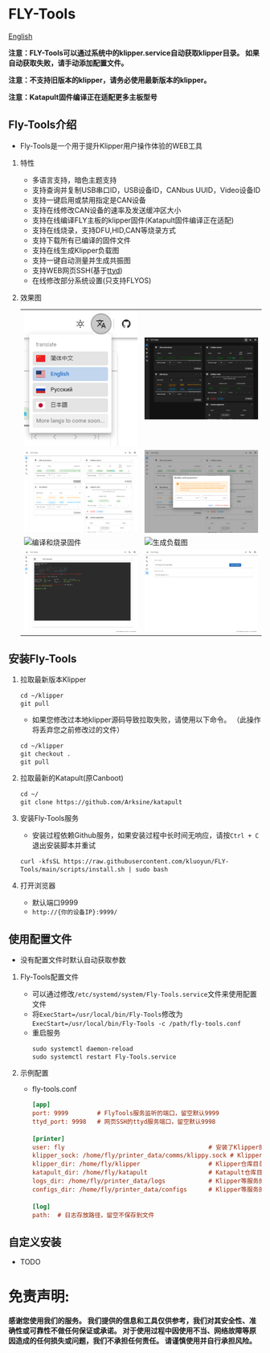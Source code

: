 # FLY-Tools

[English](./README.md)

**注意：FLY-Tools可以通过系统中的klipper.service自动获取klipper目录。 如果自动获取失败，请手动添加配置文件。**

**注意：不支持旧版本的klipper，请务必使用最新版本的klipper。**

**注意：Katapult固件编译正在适配更多主板型号**

## Fly-Tools介绍

* Fly-Tools是一个用于提升Klipper用户操作体验的WEB工具
    
1. 特性

    * 多语言支持，暗色主题支持
    * 支持查询并复制USB串口ID，USB设备ID，CANbus UUID，Video设备ID
    * 支持一键启用或禁用指定是CAN设备
    * 支持在线修改CAN设备的速率及发送缓冲区大小
    * 支持在线编译FLY主板的klipper固件(Katapult固件编译正在适配)
    * 支持在线烧录，支持DFU,HID,CAN等烧录方式
    * 支持下载所有已编译的固件文件
    * 支持在线生成Klipper负载图
    * 支持一键自动测量并生成共振图
    * 支持WEB网页SSH(基于[ttyd](https://github.com/tsl0922/ttyd))
    * 在线修改部分系统设置(只支持FLYOS)

2. 效果图

    <table>
    <tr>
    <td><img src="./images/langs.png" title="多语言" border=0></td>
    <td><img src="./images/dark.png" title="暗色" border=0></td>
    </tr>
    <tr>
    <td><img src="./images/home.png" title="查询ID" border=0></td>
    <td><img src="./images/editcan.png" title="修改CAN设备参数" border=0></td>
    </tr>
    <tr>
    <td><img src="./images/build-flash.gif" title="编译和烧录固件" border=0></td>
    <td><img src="./images/klippyload.gif" title="生成负载图" border=0></td>
    </tr>
    <tr>
    <td><img src="./images/webssh.png" title="WEB SSH" border=0></td>
    <td><img src="./images/setting.png" title="设置" border=0></td>
    </tr>
    </table>
    

## 安装Fly-Tools

1. 拉取最新版本Klipper

    ```
    cd ~/klipper
    git pull
    ```
    
    * 如果您修改过本地klipper源码导致拉取失败，请使用以下命令。 （此操作将丢弃您之前修改过的文件）
  
    ```
    cd ~/klipper
    git checkout .
    git pull
    ```

2. 拉取最新的Katapult(原Canboot)

    ```
    cd ~/
    git clone https://github.com/Arksine/katapult
    ```

3. 安装Fly-Tools服务

    * 安装过程依赖Github服务，如果安装过程中长时间无响应，请按`Ctrl + C`退出安装脚本并重试

    ```
    curl -kfsSL https://raw.githubusercontent.com/kluoyun/FLY-Tools/main/scripts/install.sh | sudo bash
    ```

4. 打开浏览器

    * 默认端口9999
    * `http://{你的设备IP}:9999/`

## 使用配置文件

* 没有配置文件时默认自动获取参数

1. Fly-Tools配置文件

    * 可以通过修改`/etc/systemd/system/Fly-Tools.service`文件来使用配置文件
    * 将`ExecStart=/usr/local/bin/Fly-Tools`修改为`ExecStart=/usr/local/bin/Fly-Tools -c /path/fly-tools.conf`
    * 重启服务
        ```
        sudo systemctl daemon-reload
        sudo systemctl restart Fly-Tools.service
        ```

2. 示例配置

    * fly-tools.conf
        ```ini
        [app]
        port: 9999        # FlyTools服务监听的端口，留空默认9999
        ttyd_port: 9998   # 网页SSH的ttyd服务端口，留空默认9998

        [printer]
        user: fly                                        # 安装了Klipper的用户名，留空自动识别
        klipper_sock: /home/fly/printer_data/comms/klippy.sock # Klipper的Unix套接字网络
        klipper_dir: /home/fly/klipper                   # Klipper仓库目录，留空自动识别
        katapult_dir: /home/fly/katapult                 # Katapult仓库目录，留空自动识别
        logs_dir: /home/fly/printer_data/logs            # Klipper等服务的日志文件目录，留空自动识别
        configs_dir: /home/fly/printer_data/configs      # Klipper等服务的配置文件目录，留空自动识别

        [log]
        path:  # 日志存放路径，留空不保存到文件

        ```
      
## 自定义安装

* TODO

# 免责声明:

**感谢您使用我们的服务。 我们提供的信息和工具仅供参考，我们对其安全性、准确性或可靠性不做任何保证或承诺。 对于使用过程中因使用不当、网络故障等原因造成的任何损失或问题，我们不承担任何责任。 请谨慎使用并自行承担风险。**
